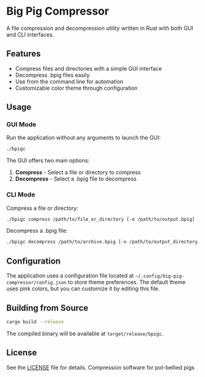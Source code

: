 # Big Pig Compressor

A file compression and decompression utility written in Rust with both GUI and CLI interfaces.

## Features

- Compress files and directories with a simple GUI interface
- Decompress .bpig files easily
- Use from the command line for automation
- Customizable color theme through configuration

## Usage

### GUI Mode

Run the application without any arguments to launch the GUI:

```bash
./bpigc
```

The GUI offers two main options:
1. **Compress** - Select a file or directory to compress
2. **Decompress** - Select a .bpig file to decompress

### CLI Mode

Compress a file or directory:

```bash
./bpigc compress /path/to/file_or_directory [-o /path/to/output.bpig]
```

Decompress a .bpig file:

```bash
./bpigc decompress /path/to/archive.bpig [-o /path/to/output_directory]
```

## Configuration

The application uses a configuration file located at `~/.config/big-pig-compressor/config.json` to store theme preferences. The default theme uses pink colors, but you can customize it by editing this file.

## Building from Source

```bash
cargo build --release
```

The compiled binary will be available at `target/release/bpigc`.

## License

See the [LICENSE](LICENSE) file for details.
Compression software for pot-bellied pigs
